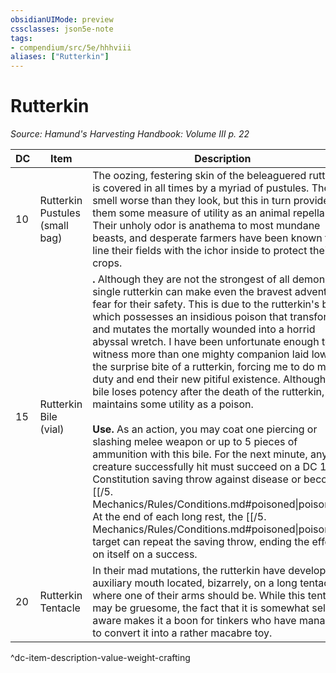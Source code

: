 ```yaml
---
obsidianUIMode: preview
cssclasses: json5e-note
tags:
- compendium/src/5e/hhhviii
aliases: ["Rutterkin"]
---
```

# Rutterkin
*Source: Hamund's Harvesting Handbook: Volume III p. 22* 

| DC | Item | Description | Value | Weight | Crafting |
|----|------|-------------|-------|--------|----------|
| 10 | Rutterkin Pustules (small bag) | The oozing, festering skin of the beleaguered rutterkin is covered in all times by a myriad of pustules. They smell worse than they look, but this in turn provides them some measure of utility as an animal repellant. Their unholy odor is anathema to most mundane beasts, and desperate farmers have been known to line their fields with the ichor inside to protect their crops. | 1 gp | 6 lb | — |
| 15 | Rutterkin Bile (vial) | **.** Although they are not the strongest of all demons, a single rutterkin can make even the bravest adventurer fear for their safety. This is due to the rutterkin's bile which possesses an insidious poison that transforms and mutates the mortally wounded into a horrid abyssal wretch. I have been unfortunate enough to witness more than one mighty companion laid low by the surprise bite of a rutterkin, forcing me to do my duty and end their new pitiful existence. Although this bile loses potency after the death of the rutterkin, it still maintains some utility as a poison.<br /><br />**Use.** As an action, you may coat one piercing or slashing melee weapon or up to 5 pieces of ammunition with this bile. For the next minute, any creature successfully hit must succeed on a DC 13 Constitution saving throw against disease or become [[/5. Mechanics/Rules/Conditions.md#poisoned\|poisoned]]. At the end of each long rest, the [[/5. Mechanics/Rules/Conditions.md#poisoned\|poisoned]] target can repeat the saving throw, ending the effect on itself on a success. | 2 gp | 1 lb | — |
| 20 | Rutterkin Tentacle | In their mad mutations, the rutterkin have developed an auxiliary mouth located, bizarrely, on a long tentacle where one of their arms should be. While this tentacle may be gruesome, the fact that it is somewhat self-aware makes it a boon for tinkers who have managed to convert it into a rather macabre toy. | 12 gp | 15 lb | [[5. Mechanics/Items/Staff Of Mockery.md\|Staff of Mockery]] |
^dc-item-description-value-weight-crafting
